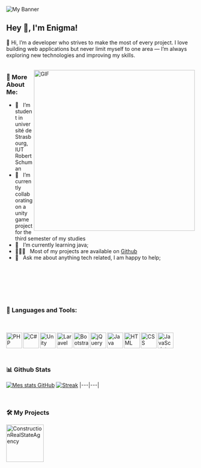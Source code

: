![My Banner](https://github.com/wmohseni7/wmohseni7/blob/main/assets/images/banner.gif)
<!-- <img align="right" alt="GIF" src="[https://raw.githubusercontent.com/wmohseni7/wmohseni7/blob/main/assets/images/banner.gif" width="430px"/> -->
## Hey 👋, I'm Enigma!

👋 Hi, I’m a developer who strives to make the most of every project.
I love building web applications but never limit myself to one area — I’m always exploring new technologies and improving my skills.
<br/>
<br/>

<img align="right" alt="GIF" src="https://raw.githubusercontent.com/wmohseni7/wmohseni7/main/assets/images/06f21a161921919.63cd7887d0a70.gif" width="430px"/>
  
### 🧐 More About Me:

- 🔭 &nbsp; I’m student in université de Strasbourg, IUT Robert Schuman
- 🤝 &nbsp; I’m currently collaborating on a unity game project for the third semester of my studies
- 🌱 &nbsp; I’m currently learning java; 
- 👨🏻‍💻 &nbsp; Most of my projects are available on [Github](https://github.com/wmohseni7?tab=repositories)
- 💬 &nbsp; Ask me about anything tech related, I am happy to help;

<br>
<br>
<br>
<br>
<br>

### 🔨 Languages and Tools:

<br>
<br>

  <!-- PHP -->
  <a href="https://www.php.net/" target="_blank">
    <img align="left" src="https://raw.githubusercontent.com/wmohseni7/wmohseni7/main/assets/images/languages/php.png" alt="PHP" height="42px"/>
  </a>

  <!-- C# -->
  <a href="https://learn.microsoft.com/dotnet/csharp/" target="_blank">
    <img align="left" src="https://raw.githubusercontent.com/wmohseni7/wmohseni7/main/assets/images/languages/csharp.png" alt="C#" height="42px"/>
  </a>

  <!-- Unity -->
  <a href="https://unity.com/" target="_blank">
    <img align="left" src="https://raw.githubusercontent.com/wmohseni7/wmohseni7/main/assets/images/languages/unity.png" alt="Unity" height="42px"/>
  </a>

  <!-- Laravel -->
  <a href="https://laravel.com/" target="_blank">
    <img align="left" src="https://raw.githubusercontent.com/wmohseni7/wmohseni7/main/assets/images/languages/laravel.png" alt="Laravel" height="42px"/>
  </a>

  <!-- Bootstrap -->
  <a href="https://getbootstrap.com/" target="_blank">
    <img align="left" src="https://raw.githubusercontent.com/wmohseni7/wmohseni7/main/assets/images/languages/bootstrap.png" alt="Bootstrap" height="42px"/>
  </a>

  <!-- jQuery -->
  <a href="https://jquery.com/" target="_blank">
    <img align="left" src="https://raw.githubusercontent.com/wmohseni7/wmohseni7/main/assets/images/languages/jquery.png" alt="jQuery" height="42px"/>
  </a>

  <!-- Java -->
  <a href="https://www.java.com/" target="_blank">
    <img align="left" src="https://raw.githubusercontent.com/wmohseni7/wmohseni7/main/assets/images/languages/java.png" alt="Java" height="42px"/>
  </a>

  <!-- HTML -->
  <a href="https://developer.mozilla.org/docs/Web/HTML" target="_blank">
    <img align="left" src="https://raw.githubusercontent.com/wmohseni7/wmohseni7/main/assets/images/languages/html.png" alt="HTML" height="42px"/>
  </a>

  <!-- CSS -->
  <a href="https://developer.mozilla.org/docs/Web/CSS" target="_blank">
    <img align="left" src="https://raw.githubusercontent.com/wmohseni7/wmohseni7/main/assets/images/languages/css.png" alt="CSS" height="42px"/>
  </a>

  <!-- JavaScript -->
  <a href="https://developer.mozilla.org/docs/Web/JavaScript" target="_blank">
    <img align="left" src="https://raw.githubusercontent.com/wmohseni7/wmohseni7/main/assets/images/languages/javascript.png" alt="JavaScript" height="42px"/>
  </a>
</p>



<br>
<br>
<br>


### 📊 Github Stats
[![Mes stats GitHub](https://github-readme-stats.vercel.app/api?username=wmohseni7&show_icons=true&theme=transparent)](https://github.com/anuraghazra/github-readme-stats)  [![Streak](https://streak-stats.demolab.com?user=wmohseni7&theme=transparent)](https://git.io/streak-stats)
|---|---|

<br>

### 🛠️ My Projects
<a href="https://github.com/wmohseni7/ConstructionRealStateAgency" target="_blank">
  <img alt="ConstructionRealStateAgency" src="https://raw.githubusercontent.com/wmohseni7/wmohseni7/main/assets/images/projects/construction.png" height="100px">
</a>

